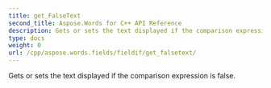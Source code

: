 ```yaml
---
title: get_FalseText
second_title: Aspose.Words for C++ API Reference
description: Gets or sets the text displayed if the comparison expression is false. 
type: docs
weight: 0
url: /cpp/aspose.words.fields/fieldif/get_falsetext/
---
```


Gets or sets the text displayed if the comparison expression is false. 

